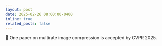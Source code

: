 ```yaml
---
layout: post
date: 2025-02-26 08:00:00-0400
inline: true
related_posts: false
---
```


🎉 One paper on multirate image compression is accepted by CVPR 2025.
